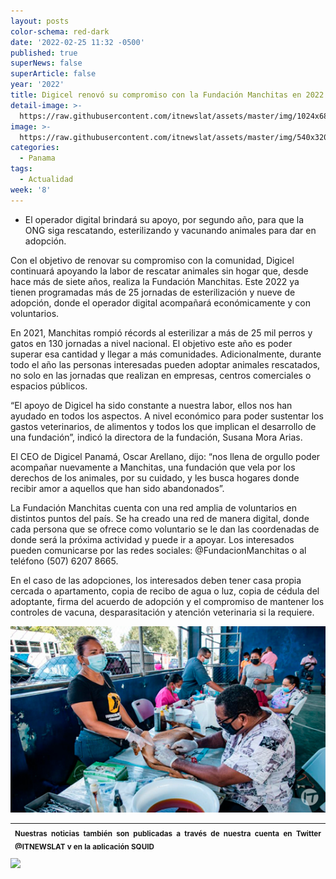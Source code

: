 ```yaml
---
layout: posts
color-schema: red-dark
date: '2022-02-25 11:32 -0500'
published: true
superNews: false
superArticle: false
year: '2022'
title: Digicel renovó su compromiso con la Fundación Manchitas en 2022
detail-image: >-
  https://raw.githubusercontent.com/itnewslat/assets/master/img/1024x680/digicel-mascota-g.jpg
image: >-
  https://raw.githubusercontent.com/itnewslat/assets/master/img/540x320/digicel-mascota-p.jpg
categories:
  - Panama
tags:
  - Actualidad
week: '8'
---
```

- El operador digital brindará su apoyo, por segundo año, para que la ONG siga rescatando, esterilizando y vacunando animales para dar en adopción.

Con el objetivo de renovar su compromiso con la comunidad, Digicel continuará apoyando la labor de rescatar animales sin hogar que, desde hace más de siete años, realiza la Fundación Manchitas. Este 2022 ya tienen programadas más de 25 jornadas de esterilización y nueve de adopción, donde el operador digital acompañará económicamente y con voluntarios. 

En 2021, Manchitas rompió récords al esterilizar a más de 25 mil perros y gatos en 130 jornadas a nivel nacional. El objetivo este año es poder superar esa cantidad y llegar a más comunidades. Adicionalmente, durante todo el año las personas interesadas pueden adoptar animales rescatados, no solo en las jornadas que realizan en empresas, centros comerciales o espacios públicos. 

“El apoyo de Digicel ha sido constante a nuestra labor, ellos nos han ayudado en todos los aspectos. A nivel económico para poder sustentar los gastos veterinarios, de alimentos y todos los que implican el desarrollo de una fundación”, indicó la directora de la fundación, Susana Mora Arias.

El CEO de Digicel Panamá, Oscar Arellano, dijo: “nos llena de orgullo poder acompañar nuevamente a Manchitas, una fundación que vela por los derechos de los animales, por su cuidado, y les busca hogares donde recibir amor a aquellos que han sido abandonados”. 

La Fundación Manchitas cuenta con una red amplia de voluntarios en distintos puntos del país. Se ha creado una red de manera digital, donde cada persona que se ofrece como voluntario se le dan las coordenadas de donde será la próxima actividad y puede ir a apoyar. Los interesados pueden comunicarse por las redes sociales: @FundacionManchitas o al teléfono (507) 6207 8665. 

En el caso de las adopciones, los interesados deben tener casa propia cercada o apartamento, copia de recibo de agua o luz, copia de cédula del adoptante, firma del acuerdo de adopción y el compromiso de mantener los controles de vacuna, desparasitación y atención veterinaria si la requiere.

![](https://raw.githubusercontent.com/itnewslat/assets/master/img/540x320/digicel-mascota-p.jpg)

<table style="height: 42px;" width="569">
<tbody>
<tr>
<td style="text-align: justify;"><sub><strong>Nuestras noticias también son publicadas a través de nuestra cuenta en Twitter <a href="https://twitter.com/itnewslat?lang=es">@ITNEWSLAT</a> y en la aplicación <a href="https://squidapp.co/en/">SQUID</a></strong></sub></td>
</tr>
</tbody>
</table>

<img src="https://tracker.metricool.com/c3po.jpg?hash=56f88a41e39ab42c063cc51676587a04"/>